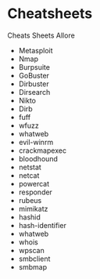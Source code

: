 # Cheatsheets
Cheats Sheets Allore
- Metasploit
- Nmap
- Burpsuite
- GoBuster
- Dirbuster
- Dirsearch
- Nikto
- Dirb
- fuff
- wfuzz
- whatweb
- evil-winrm
- crackmapexec
- bloodhound
- netstat
- netcat
- powercat
- responder
- rubeus
- mimikatz
- hashid
- hash-identifier
- whatweb
- whois
- wpscan
- smbclient
- smbmap
